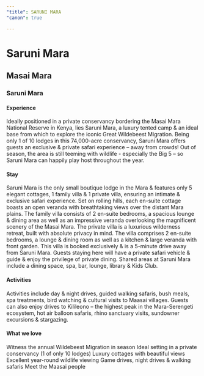 ```yaml
---
"title": SARUNI MARA
"canon": true

---
```


# Saruni Mara
## Masai Mara
### Saruni Mara

#### Experience
Ideally positioned in a private conservancy bordering the Masai Mara National Reserve in Kenya, lies Saruni Mara, a luxury tented camp &amp; an ideal base from which to explore the iconic Great Wildebeest Migration.
Being only 1 of 10 lodges in this 74,000-acre conservancy, Saruni Mara offers guests an exclusive &amp; private safari experience – away from crowds!
Out of season, the area is still teeming with wildlife - especially the Big 5 – so Saruni Mara can happily play host throughout the year.

#### Stay
Saruni Mara is the only small boutique lodge in the Mara &amp; features only 5 elegant cottages, 1 family villa &amp; 1 private villa, ensuring an intimate &amp; exclusive safari experience.
Set on rolling hills, each en-suite cottage boasts an open veranda with breathtaking views over the distant Mara plains.
The family villa consists of 2 en-suite bedrooms, a spacious lounge &amp; dining area as well as an impressive veranda overlooking the magnificent scenery of the Masai Mara.
The private villa is a luxurious wilderness retreat, built with absolute privacy in mind.  The villa comprises 2 en-suite bedrooms, a lounge &amp; dining room as well as a kitchen &amp; large veranda with front garden.  This villa is booked exclusively &amp; is a 5-minute drive away from Saruni Mara.  Guests staying here will have a private safari vehicle &amp; guide &amp; enjoy the privilege of private dining.
Shared areas at Saruni Mara include a dining space, spa, bar, lounge, library &amp; Kids Club.

#### Activities
Activities include day &amp; night drives, guided walking safaris, bush meals, spa treatments, bird watching &amp; cultural visits to Maasai villages.
Guests can also enjoy drives to Kilileono – the highest peak in the Mara-Serengeti ecosystem, hot air balloon safaris, rhino sanctuary visits, sundowner excursions &amp; stargazing.


#### What we love
Witness the annual Wildebeest Migration in season
Ideal setting in a private conservancy (1 of only 10 lodges)
Luxury cottages with beautiful views
Excellent year-round wildlife viewing
Game drives, night drives &amp; walking safaris
Meet the Maasai people